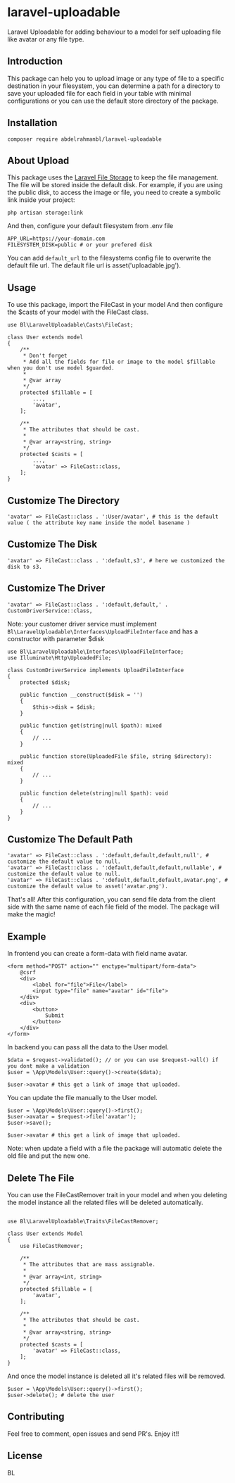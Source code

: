 # laravel-uploadable
Laravel Uploadable for adding behaviour to a model for self uploading file like avatar or any file type.

## Introduction
This package can help you to upload image or any type of file to a specific destination in your filesystem, you can determine a path for a directory to save your uploaded file for each field in your table with minimal configurations or you can use the default store directory of the package.

## Installation
```
composer require abdelrahmanbl/laravel-uploadable
```
## About Upload
This package uses the [Laravel File Storage](https://laravel.com/docs/9.x/filesystem) to keep the file management. The file will be stored inside the default disk. For example, if you are using the public disk, to access the image or file, you need to create a symbolic link inside your project:
```
php artisan storage:link
```
And then, configure your default filesystem from .env file 
```
APP_URL=https://your-domain.com
FILESYSTEM_DISK=public # or your prefered disk
```
You can add `default_url` to the filesystems config file to overwrite the default file url.
The default file url is asset('uploadable.jpg').
## Usage
To use this package, import the FileCast in your model And then configure the $casts of your model with the FileCast class.
```
use Bl\LaravelUploadable\Casts\FileCast;

class User extends model 
{
    /**
     * Don't forget 
     * Add all the fields for file or image to the model $fillable when you don't use model $guarded.
     *
     * @var array
     */
    protected $fillable = [
        ...,
        'avatar', 
    ];

    /**
     * The attributes that should be cast.
     *
     * @var array<string, string>
     */
    protected $casts = [
        ...,
        'avatar' => FileCast::class,
    ];
}
```
## Customize The Directory
```
'avatar' => FileCast::class . ':User/avatar', # this is the default value ( the attribute key name inside the model basename ) 
```
## Customize The Disk
```
'avatar' => FileCast::class . ':default,s3', # here we customized the disk to s3. 
```
## Customize The Driver
```
'avatar' => FileCast::class . ':default,default,' . CustomDriverService::class, 
```
Note: your customer driver service must implement `Bl\LaravelUploadable\Interfaces\UploadFileInterface`
and has a constructor with parameter $disk
```
use Bl\LaravelUploadable\Interfaces\UploadFileInterface;
use Illuminate\Http\UploadedFile;

class CustomDriverService implements UploadFileInterface
{
    protected $disk;

    public function __construct($disk = '')
    {
        $this->disk = $disk;
    }

    public function get(string|null $path): mixed
    {
        // ...
    }

    public function store(UploadedFile $file, string $directory): mixed
    {
        // ...
    }

    public function delete(string|null $path): void
    {
        // ...
    }
}
```
## Customize The Default Path
```
'avatar' => FileCast::class . ':default,default,default,null', # customize the default value to null. 
'avatar' => FileCast::class . ':default,default,default,nullable', # customize the default value to null. 
'avatar' => FileCast::class . ':default,default,default,avatar.png', # customize the default value to asset('avatar.png'). 
```
That's all! After this configuration, you can send file data from the client side with the same name of each file field of the model. The package will make the magic!
## Example
In frontend you can create a form-data with field name avatar.

```
<form method="POST" action="" enctype="multipart/form-data">
    @csrf
    <div>
        <label for="file">File</label>
        <input type="file" name="avatar" id="file">
    </div>
    <div>
        <button>
            Submit
        </button>
    </div>
</form>
```
In backend you can pass all the data to the User model.
```
$data = $request->validated(); // or you can use $request->all() if you dont make a validation
$user = \App\Models\User::query()->create($data);

$user->avatar # this get a link of image that uploaded.
```
You can update the file manually to the User model.
```
$user = \App\Models\User::query()->first();
$user->avatar = $request->file('avatar');
$user->save();

$user->avatar # this get a link of image that uploaded.
```
Note: when update a field with a file the package will automatic delete the old file and put the new one.
## Delete The File
You can use the FileCastRemover trait in your model and when you deleting the model instance all the related files will be deleted automatically.
```

use Bl\LaravelUploadable\Traits\FileCastRemover;

class User extends Model
{
    use FileCastRemover;

    /**
     * The attributes that are mass assignable.
     *
     * @var array<int, string>
     */
    protected $fillable = [
        'avatar',
    ];

    /**
     * The attributes that should be cast.
     *
     * @var array<string, string>
     */
    protected $casts = [
        'avatar' => FileCast::class,
    ];
}
```
And once the model instance is deleted all it's related files will be removed.
```
$user = \App\Models\User::query()->first();
$user->delete(); # delete the user
```
## Contributing
Feel free to comment, open issues and send PR's. Enjoy it!!
## License
BL
